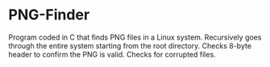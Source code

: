 # PNG-Finder
Program coded in C that finds PNG files in a Linux system. Recursively goes through the entire system starting from the root directory. Checks 8-byte header to confirm the PNG is valid. Checks for corrupted files.

